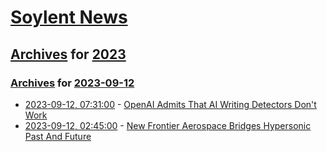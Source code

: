 # [Soylent News](../../../README.md)

## [Archives](../../index.md) for [2023](../index.md)

### [Archives](../../index.md) for [2023-09-12](index.md)

* [2023-09-12, 07:31:00](https://soylentnews.org/article.pl?sid=23/09/11/0452224&from=rss) - [OpenAI Admits That AI Writing Detectors Don't Work](https://soylentnews.org/article.pl?sid=23/09/11/0452224&from=rss)
* [2023-09-12, 02:45:00](https://soylentnews.org/article.pl?sid=23/09/11/0450245&from=rss) - [New Frontier Aerospace Bridges Hypersonic Past And Future](https://soylentnews.org/article.pl?sid=23/09/11/0450245&from=rss)
